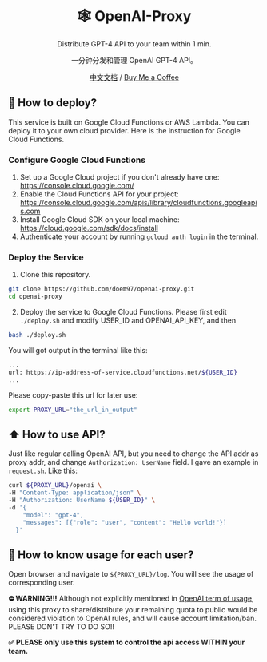 <div align="center">

<h1 align="center">🕸 OpenAI-Proxy</h1>


Distribute GPT-4 API to your team within 1 min.

一分钟分发和管理 OpenAI GPT-4 API。

[中文文档](https://github.com/doem97/openai-proxy/blob/main/zh_cn.md) / [Buy Me a Coffee](https://www.buymeacoffee.com/doem1997)
</div>

## 💾 How to deploy?

This service is built on Google Cloud Functions or AWS Lambda. You can deploy it to your own cloud provider. Here is the instruction for Google Cloud Functions.

### Configure Google Cloud Functions

1. Set up a Google Cloud project if you don't already have one: https://console.cloud.google.com/
2. Enable the Cloud Functions API for your project: https://console.cloud.google.com/apis/library/cloudfunctions.googleapis.com
3. Install Google Cloud SDK on your local machine: https://cloud.google.com/sdk/docs/install
4. Authenticate your account by running `gcloud auth login` in the terminal.

### Deploy the Service

1. Clone this repository.
```bash
git clone https://github.com/doem97/openai-proxy.git
cd openai-proxy
```

2. Deploy the service to Google Cloud Functions. Please first edit `./deploy.sh` and modify USER_ID and OPENAI_API_KEY, and then
```bash
bash ./deploy.sh
```
You will got output in the terminal like this:
```bash
...
url: https://ip-address-of-service.cloudfunctions.net/${USER_ID}
...
```
Please copy-paste this url for later use:
```bash
export PROXY_URL="the_url_in_output"
```

## ⬆️ How to use API?
Just like regular calling OpenAI API, but you need to change the API addr as proxy addr, and change `Authorization: UserName` field.
I gave an example in `request.sh`. Like this:
```bash
curl ${PROXY_URL}/openai \
-H "Content-Type: application/json" \
-H "Authorization: UserName ${USER_ID}" \
-d '{
    "model": "gpt-4",
    "messages": [{"role": "user", "content": "Hello world!"}]
  }'
```

## 📝 How to know usage for each user?
Open browser and navigate to `${PROXY_URL}/log`. You will see the usage of corresponding user.

**⛔️ WARNING!!!** Although not explicitly mentioned in [OpenAI term of usage](https://openai.com/policies/terms-of-use), using this proxy to share/distribute your remaining quota to public would be considered violation to OpenAI rules, and will cause account limitation/ban. PLEASE DON'T TRY TO DO SO!!

**✅ PLEASE only use this system to control the api access WITHIN your team.**
